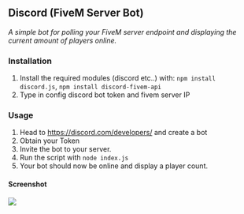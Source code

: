 ## Discord (FiveM Server Bot)
*A simple bot for polling your FiveM server endpoint and displaying the current amount of players online.*

### Installation
1. Install the required modules (discord etc..) with:  `npm install discord.js`, `npm install discord-fivem-api`
2. Type in config discord bot token and fivem server IP

### Usage
1. Head to https://discord.com/developers/ and create a bot
2. Obtain your Token
3. Invite the bot to your server.
4. Run the script with `node index.js`
5. Your bot should now be online and display a player count.

#### Screenshot
![](https://i.imgur.com/AX60xpy.png)
